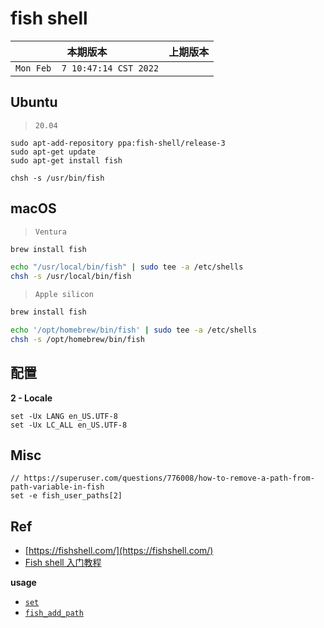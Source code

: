 # fish shell

|本期版本|上期版本
|:---:|:---:
`Mon Feb  7 10:47:14 CST 2022` | 

## Ubuntu

> `20.04`

```
sudo apt-add-repository ppa:fish-shell/release-3
sudo apt-get update
sudo apt-get install fish

chsh -s /usr/bin/fish
```

## macOS

> `Ventura`

```bash
brew install fish

echo "/usr/local/bin/fish" | sudo tee -a /etc/shells
chsh -s /usr/local/bin/fish
```

> `Apple silicon`

```bash
brew install fish

echo '/opt/homebrew/bin/fish' | sudo tee -a /etc/shells
chsh -s /opt/homebrew/bin/fish
```

## 配置


**2 - Locale**

```
set -Ux LANG en_US.UTF-8
set -Ux LC_ALL en_US.UTF-8
```

## Misc

```
// https://superuser.com/questions/776008/how-to-remove-a-path-from-path-variable-in-fish
set -e fish_user_paths[2]
```

## Ref

* [https://fishshell.com/](https://fishshell.com/)
* [Fish shell 入门教程](http://www.ruanyifeng.com/blog/2017/05/fish_shell.html)

**usage**


* [`set`](https://fishshell.com/docs/current/cmds/set.html)
* [`fish_add_path`](https://fishshell.com/docs/current/cmds/fish_add_path.html)